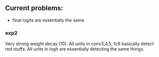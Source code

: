
## Current problems:
- final logits are essentially the same

### exp2
Very strong weight decay (10). 
All units in conv3,4,5, fc6 basically detect red stuffs.
All units in logit are essentially detecting the same things.
